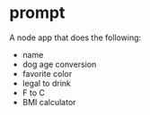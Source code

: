 prompt
======

A node app that does the following:

- name
- dog age conversion
- favorite color
- legal to drink
- F to C
- BMI calculator
